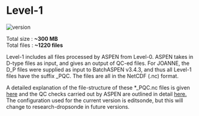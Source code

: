 # Level-1

 ![version](https://img.shields.io/github/v/release/Geet-George/JOANNE?color=teal&include_prereleases&label=Latest%20JOANNE%20VERSION&style=for-the-badge)

Total size : **~300 MB** <br>
Total files : **~1220 files** <br>

Level-1 includes all files processed by ASPEN from Level-0. ASPEN takes in D-type files as input, and gives an output of QC-ed files. For JOANNE, the D_P files were supplied as input to BatchASPEN v3.4.3, and thus all Level-1 files have the suffix _PQC. The files are all in the NetCDF (.nc) format.

A detailed explanation of the file-structure of these *_PQC.nc files is given [here](https://www.eol.ucar.edu/system/files/NCAR_EOL_ISF_dropsonde_NetCDF_data_files_4.pdf) and the QC checks carried out by ASPEN are outlined in detail [here.](https://ncar.github.io/aspendocs/pdf/aspendocs.pdf) The configuration used for the current version is editsonde, but this will change to research-dropsonde in future versions.


